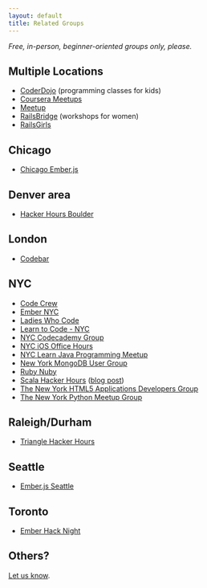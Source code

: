 ```yaml
---
layout: default
title: Related Groups
---
```


*Free, in-person, beginner-oriented groups only, please.*

## Multiple Locations

* [CoderDojo](http://coderdojo.com/) (programming classes for kids)
* [Coursera Meetups](http://www.meetup.com/Coursera/)
* [Meetup](http://www.meetup.com/find/?categories=34)
* [RailsBridge](http://workshops.railsbridge.org/) (workshops for women)
* [RailsGirls](http://railsgirls.com/)

## Chicago

* [Chicago Ember.js](http://www.meetup.com/Chicago-Ember-js/)

## Denver area

* [Hacker Hours Boulder](http://www.meetup.com/Hacker-Hours-Boulder)

## London

* [Codebar](http://codebar.io)

## NYC

* [Code Crew](http://www.meetup.com/codecrewny/)
* [Ember NYC](http://www.meetup.com/EmberJS-NYC/)
* [Ladies Who Code](http://www.meetup.com/Ladies-Who-Code/)
* [Learn to Code - NYC](http://www.meetup.com/Learn-to-Code-NYC/)
* [NYC Codecademy Group](http://www.meetup.com/NYC-Codecademy-Group/)
* [NYC iOS Office Hours](http://www.meetup.com/NYC-iOS-Office-Hours/)
* [NYC Learn Java Programming Meetup](http://www.meetup.com/Learn-Java-Programming/)
* [New York MongoDB User Group](http://www.meetup.com/New-York-MongoDB-User-Group/)
* [Ruby Nuby](http://www.meetup.com/ruby-nuby-info/)
* [Scala Hacker Hours](http://www.meetup.com/Scala-Hacker-Hours/) ([blog post](http://tech.gilt.com/post/55705285678/attend-our-first-ever-scala-hacker-hours-meetup-on-aug))
* [The New York HTML5 Applications Developers Group](http://www.meetup.com/html5-app-developers/)
* [The New York Python Meetup Group](http://www.meetup.com/nycpython/)

## Raleigh/Durham

* [Triangle Hacker Hours](http://www.meetup.com/trianglehackerhours/)

## Seattle

* [Ember.js Seattle](http://www.meetup.com/Ember-js-Seattle-Meetup/)

## Toronto

* [Ember Hack Night](http://www.meetup.com/Ember-Hack-Night/)

## Others?

[Let us know](https://github.com/afeld/hackerhours.org/issues/new).
